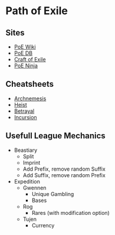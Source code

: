 # Path of Exile

## Sites

- [PoE Wiki](https://poewiki.net/)
- [PoE DB](https://poedb.tw/)
- [Craft of Exile](https://www.craftofexile.com/)
- [PoE Ninja](https://poe.ninja/)

## Cheatsheets

- [Archnemesis](https://i.redd.it/s32npw296gg81.png)
- [Heist](https://cdn.discordapp.com/attachments/362023686145966090/769024720121102406/HeistCheatSheet.jpg)
- [Betrayal](https://www.poewiki.net/w/images/b/bf/Syndicate_Rewards_Chart_with_economy_tiers.png)
- [Incursion](https://i.postimg.cc/w93pD5Qp/Incursion-Rooms.png)

## Usefull League Mechanics

- Beastiary
  - Split
  - Imprint
  - Add Prefix, remove random Suffix
  - Add Suffix, remove random Prefix
- Expedition
  - Gwennen
    - Unique Gambling
    - Bases
  - Rog
    - Rares (with modification option)
  - Tujen
    - Currency
